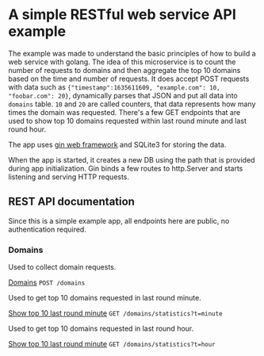 # A simple RESTful web service API example

The example was made to understand the basic principles of how to build a web service with golang.
The idea of this microservice is to count the number of requests to domains and then aggregate the top 10 domains based on the time and number of requests.
It does accept POST requests with data such as `{"timestamp":1635611609, "example.com": 10, "foobar.com": 20}`, dynamically parses that JSON and put all data into `domains` table. `10` and `20` are called counters, that data represents how many times the domain was requested.
There's a few GET endpoints that are used to show top 10 domains requested within last round minute and last round hour.

The app uses [gin web framework](https://github.com/gin-gonic/gin) and SQLite3 for storing the data.

When the app is started, it creates a new DB using the path that is provided during app initialization. Gin binds a few routes to http.Server and starts listening and serving HTTP requests.

## REST API documentation

Since this is a simple example app, all endpoints here are public, no authentication required.

### Domains

Used to collect domain requests.

[Domains](#) `POST /domains`

Used to get top 10 domains requested in last round minute.

[Show top 10 last round minute](#) `GET /domains/statistics?t=minute`

Used to get top 10 domains requested in last round hour.

[Show top 10 last round minute](#) `GET /domains/statistics?t=hour`
